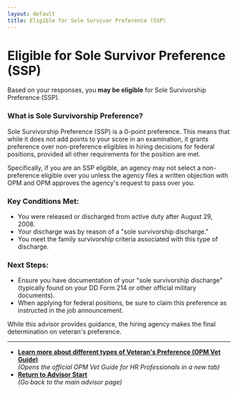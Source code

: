 ```yaml
---
layout: default
title: Eligible for Sole Survivor Preference (SSP)
---
```


# Eligible for Sole Survivor Preference (SSP)

Based on your responses, you **may be eligible** for Sole Survivorship Preference (SSP).

### What is Sole Survivorship Preference?

Sole Survivorship Preference (SSP) is a 0-point preference. This means that while it does not add points to your score in an examination, it grants preference over non-preference eligibles in hiring decisions for federal positions, provided all other requirements for the position are met.

Specifically, if you are an SSP eligible, an agency may not select a non-preference eligible over you unless the agency files a written objection with OPM and OPM approves the agency's request to pass over you.

### Key Conditions Met:
*   You were released or discharged from active duty after August 29, 2008.
*   Your discharge was by reason of a "sole survivorship discharge."
*   You meet the family survivorship criteria associated with this type of discharge.

### Next Steps:
*   Ensure you have documentation of your "sole survivorship discharge" (typically found on your DD Form 214 or other official military documents).
*   When applying for federal positions, be sure to claim this preference as instructed in the job announcement.

While this advisor provides guidance, the hiring agency makes the final determination on veteran's preference.

---
*   [**Learn more about different types of Veteran's Preference (OPM Vet Guide)**](https://www.opm.gov/policy-data-oversight/veterans-services/vet-guide-for-hr-professionals/) <!-- TODO: SME to verify this link and provide a more specific anchor if possible -->
    <br>*(Opens the official OPM Vet Guide for HR Professionals in a new tab)*
*   [**Return to Advisor Start**](./start.md)
    <br>*(Go back to the main advisor page)*

